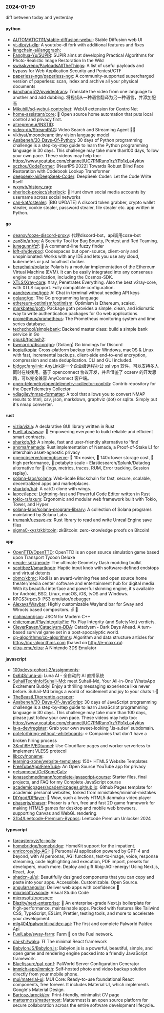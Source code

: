 ### 2024-01-29
diff between today and yesterday

#### python
* [AUTOMATIC1111/stable-diffusion-webui](https://github.com/AUTOMATIC1111/stable-diffusion-webui): Stable Diffusion web UI
* [yt-dlp/yt-dlp](https://github.com/yt-dlp/yt-dlp): A youtube-dl fork with additional features and fixes
* [langchain-ai/langgraph](https://github.com/langchain-ai/langgraph): 
* [Fanghua-Yu/SUPIR](https://github.com/Fanghua-Yu/SUPIR): SUPIR aims at developing Practical Algorithms for Photo-Realistic Image Restoration In the Wild
* [swisskyrepo/PayloadsAllTheThings](https://github.com/swisskyrepo/PayloadsAllTheThings): A list of useful payloads and bypass for Web Application Security and Pentest/CTF
* [paperless-ngx/paperless-ngx](https://github.com/paperless-ngx/paperless-ngx): A community-supported supercharged version of paperless: scan, index and archive all your physical documents
* [jianchang512/pyvideotrans](https://github.com/jianchang512/pyvideotrans): Translate the video from one language to another and add dubbing. 将视频从一种语言翻译为另一种语言，并添加配音
* [Mikubill/sd-webui-controlnet](https://github.com/Mikubill/sd-webui-controlnet): WebUI extension for ControlNet
* [home-assistant/core](https://github.com/home-assistant/core): 🏡 Open source home automation that puts local control and privacy first.
* [aitrepreneur/INSTID](https://github.com/aitrepreneur/INSTID): 
* [video-db/StreamRAG](https://github.com/video-db/StreamRAG): Video Search and Streaming Agent 🕵️‍♂️
* [vikhyat/moondream](https://github.com/vikhyat/moondream): tiny vision language model
* [Asabeneh/30-Days-Of-Python](https://github.com/Asabeneh/30-Days-Of-Python): 30 days of Python programming challenge is a step-by-step guide to learn the Python programming language in 30 days. This challenge may take more than100 days, follow your own pace. These videos may help too: https://www.youtube.com/channel/UC7PNRuno1rzYPb1xLa4yktw
* [sczhou/CodeFormer](https://github.com/sczhou/CodeFormer): [NeurIPS 2022] Towards Robust Blind Face Restoration with Codebook Lookup Transformer
* [deepseek-ai/DeepSeek-Coder](https://github.com/deepseek-ai/DeepSeek-Coder): DeepSeek Coder: Let the Code Write Itself
* [wxywb/history_rag](https://github.com/wxywb/history_rag): 
* [sherlock-project/sherlock](https://github.com/sherlock-project/sherlock): 🔎 Hunt down social media accounts by username across social networks
* [can-kat/cstealer](https://github.com/can-kat/cstealer): [BIG UPDATE] A discord token grabber, crypto wallet stealer, cookie stealer, password stealer, file stealer etc. app written in Python.

#### go
* [deanxv/coze-discord-proxy](https://github.com/deanxv/coze-discord-proxy): 代理discord-bot，api调用coze-bot
* [zan8in/afrog](https://github.com/zan8in/afrog): A Security Tool for Bug Bounty, Pentest and Red Teaming.
* [junegunn/fzf](https://github.com/junegunn/fzf): 🌸 A command-line fuzzy finder
* [loft-sh/devpod](https://github.com/loft-sh/devpod): Codespaces but open-source, client-only and unopinionated: Works with any IDE and lets you use any cloud, kubernetes or just localhost docker.
* [berachain/polaris](https://github.com/berachain/polaris): Polaris is a modular implementation of the Ethereum Virtual Machine (EVM). It can be easily integrated into any consensus engine or application, including the Cosmos-SDK.
* [XTLS/Xray-core](https://github.com/XTLS/Xray-core): Xray, Penetrates Everything. Also the best v2ray-core, with XTLS support. Fully compatible configuration.
* [aandrew-me/tgpt](https://github.com/aandrew-me/tgpt): AI Chat in terminal without needing API keys
* [golang/go](https://github.com/golang/go): The Go programming language
* [ethereum-optimism/optimism](https://github.com/ethereum-optimism/optimism): Optimism is Ethereum, scaled.
* [markbates/goth](https://github.com/markbates/goth): Package goth provides a simple, clean, and idiomatic way to write authentication packages for Go web applications.
* [prometheus/prometheus](https://github.com/prometheus/prometheus): The Prometheus monitoring system and time series database.
* [techschool/simplebank](https://github.com/techschool/simplebank): Backend master class: build a simple bank service in Go
* [opusb/tpclash2](https://github.com/opusb/tpclash2): 
* [bwmarrin/discordgo](https://github.com/bwmarrin/discordgo): (Golang) Go bindings for Discord
* [kopia/kopia](https://github.com/kopia/kopia): Cross-platform backup tool for Windows, macOS & Linux with fast, incremental backups, client-side end-to-end encryption, compression and data deduplication. CLI and GUI included.
* [bjdgyc/anylink](https://github.com/bjdgyc/anylink): AnyLink是一个企业级远程办公 ssl vpn 软件，可以支持多人同时在线使用。基于 openconnect 协议开发，并且借鉴了 ocserv 的开发思路，可以完全兼容 AnyConnect 客户端。
* [open-telemetry/opentelemetry-collector-contrib](https://github.com/open-telemetry/opentelemetry-collector-contrib): Contrib repository for the OpenTelemetry Collector
* [vdjagilev/nmap-formatter](https://github.com/vdjagilev/nmap-formatter): A tool that allows you to convert NMAP results to html, csv, json, markdown, graphviz (dot) or sqlite. Simply put it's nmap converter.

#### rust
* [vizia/vizia](https://github.com/vizia/vizia): A declarative GUI library written in Rust
* [FuelLabs/sway](https://github.com/FuelLabs/sway): 🌴 Empowering everyone to build reliable and efficient smart contracts.
* [sharkdp/fd](https://github.com/sharkdp/fd): A simple, fast and user-friendly alternative to 'find'
* [anoma/namada](https://github.com/anoma/namada): Rust implementation of Namada, a Proof-of-Stake L1 for interchain asset-agnostic privacy
* [openobserve/openobserve](https://github.com/openobserve/openobserve): 🚀 10x easier, 🚀 140x lower storage cost, 🚀 high performance, 🚀 petabyte scale - Elasticsearch/Splunk/Datadog alternative for 🚀 (logs, metrics, traces, RUM, Error tracking, Session replay).
* [solana-labs/solana](https://github.com/solana-labs/solana): Web-Scale Blockchain for fast, secure, scalable, decentralized apps and marketplaces.
* [sharkdp/bat](https://github.com/sharkdp/bat): A cat(1) clone with wings.
* [lapce/lapce](https://github.com/lapce/lapce): Lightning-fast and Powerful Code Editor written in Rust
* [tokio-rs/axum](https://github.com/tokio-rs/axum): Ergonomic and modular web framework built with Tokio, Tower, and Hyper
* [solana-labs/solana-program-library](https://github.com/solana-labs/solana-program-library): A collection of Solana programs maintained by Solana Labs
* [trumank/uesave-rs](https://github.com/trumank/uesave-rs): Rust library to read and write Unreal Engine save files
* [sigma0-xyz/zkbitcoin](https://github.com/sigma0-xyz/zkbitcoin): zkBitcoin: zero-knowledge proofs on Bitcoin!

#### cpp
* [OpenTTD/OpenTTD](https://github.com/OpenTTD/OpenTTD): OpenTTD is an open source simulation game based upon Transport Tycoon Deluxe
* [geode-sdk/geode](https://github.com/geode-sdk/geode): The ultimate Geometry Dash modding toolkit
* [scottbez1/smartknob](https://github.com/scottbez1/smartknob): Haptic input knob with software-defined endstops and virtual detents
* [xbmc/xbmc](https://github.com/xbmc/xbmc): Kodi is an award-winning free and open source home theater/media center software and entertainment hub for digital media. With its beautiful interface and powerful skinning engine, it's available for Android, BSD, Linux, macOS, iOS, tvOS and Windows.
* [RPCS3/rpcs3](https://github.com/RPCS3/rpcs3): PS3 emulator/debugger
* [Alexays/Waybar](https://github.com/Alexays/Waybar): Highly customizable Wayland bar for Sway and Wlroots based compositors. ✌️ 🎉
* [nlohmann/json](https://github.com/nlohmann/json): JSON for Modern C++
* [chiteroman/PlayIntegrityFix](https://github.com/chiteroman/PlayIntegrityFix): Fix Play Integrity (and SafetyNet) verdicts.
* [CleverRaven/Cataclysm-DDA](https://github.com/CleverRaven/Cataclysm-DDA): Cataclysm - Dark Days Ahead. A turn-based survival game set in a post-apocalyptic world.
* [cp-algorithms/cp-algorithms](https://github.com/cp-algorithms/cp-algorithms): Algorithm and data structure articles for https://cp-algorithms.com (based on http://e-maxx.ru)
* [citra-emu/citra](https://github.com/citra-emu/citra): A Nintendo 3DS Emulator

#### javascript
* [100xdevs-cohort-2/assignments](https://github.com/100xdevs-cohort-2/assignments): 
* [0x648/luna-ai](https://github.com/0x648/luna-ai): Luna AI - 全自动的 AI 直播系统
* [SuhailTechInfo/Suhail-Md](https://github.com/SuhailTechInfo/Suhail-Md): meet Suhail-Md, Your All-in-One WhatsApp Excitement Buddy! Enjoy a thrilling messaging experience like never before. Suhail-Md brings a world of excitement and joy to your chats ✨🤖
* [TheBeastLT/torrentio-scraper](https://github.com/TheBeastLT/torrentio-scraper): 
* [Asabeneh/30-Days-Of-JavaScript](https://github.com/Asabeneh/30-Days-Of-JavaScript): 30 days of JavaScript programming challenge is a step-by-step guide to learn JavaScript programming language in 30 days. This challenge may take more than 100 days, please just follow your own pace. These videos may help too: https://www.youtube.com/channel/UC7PNRuno1rzYPb1xLa4yktw
* [is-a-dev/register](https://github.com/is-a-dev/register): Grab your own sweet-looking '.is-a.dev' subdomain.
* [poteto/hiring-without-whiteboards](https://github.com/poteto/hiring-without-whiteboards): ⭐️ Companies that don't have a broken hiring process
* [3Kmfi6HP/EDtunnel](https://github.com/3Kmfi6HP/EDtunnel): Use Cloudflare pages and worker serverless to implement VLESS protocol
* [libccy/noname](https://github.com/libccy/noname): 
* [learning-zone/website-templates](https://github.com/learning-zone/website-templates): 150+ HTML5 Website Templates
* [FreeTubeApp/FreeTube](https://github.com/FreeTubeApp/FreeTube): An Open Source YouTube app for privacy
* [getsomecat/GetSomeCats](https://github.com/getsomecat/GetSomeCats): 
* [jonasschmedtmann/complete-javascript-course](https://github.com/jonasschmedtmann/complete-javascript-course): Starter files, final projects, and FAQ for my Complete JavaScript course
* [academicpages/academicpages.github.io](https://github.com/academicpages/academicpages.github.io): Github Pages template for academic personal websites, forked from mmistakes/minimal-mistakes
* [DIYgod/DPlayer](https://github.com/DIYgod/DPlayer): 🍭 Wow, such a lovely HTML5 danmaku video player
* [phaserjs/phaser](https://github.com/phaserjs/phaser): Phaser is a fun, free and fast 2D game framework for making HTML5 games for desktop and mobile web browsers, supporting Canvas and WebGL rendering.
* [31b4/Leetcode-Premium-Bypass](https://github.com/31b4/Leetcode-Premium-Bypass): Leetcode Premium Unlocker 2024

#### typescript
* [farcasterxyz/fc-polls](https://github.com/farcasterxyz/fc-polls): 
* [homebridge/homebridge](https://github.com/homebridge/homebridge): HomeKit support for the impatient.
* [enricoros/big-AGI](https://github.com/enricoros/big-AGI): 💬 Personal AI application powered by GPT-4 and beyond, with AI personas, AGI functions, text-to-image, voice, response streaming, code highlighting and execution, PDF import, presets for developers, much more. Deploy and gift #big-AGI-energy! Using Next.js, React, Joy.
* [shadcn-ui/ui](https://github.com/shadcn-ui/ui): Beautifully designed components that you can copy and paste into your apps. Accessible. Customizable. Open Source.
* [angular/angular](https://github.com/angular/angular): Deliver web apps with confidence 🚀
* [microsoft/vscode](https://github.com/microsoft/vscode): Visual Studio Code
* [microsoft/typespec](https://github.com/microsoft/typespec): 
* [Blazity/next-enterprise](https://github.com/Blazity/next-enterprise): 💼 An enterprise-grade Next.js boilerplate for high-performance, maintainable apps. Packed with features like Tailwind CSS, TypeScript, ESLint, Prettier, testing tools, and more to accelerate your development.
* [mlg404/palworld-paldex-api](https://github.com/mlg404/palworld-paldex-api): The first and complete Palworld Paldex Api
* [FuelLabs/sway-farm](https://github.com/FuelLabs/sway-farm): Farm 🍅 on the Fuel network.
* [dai-shi/waku](https://github.com/dai-shi/waku): ⛩️ The minimal React framework
* [BabylonJS/Babylon.js](https://github.com/BabylonJS/Babylon.js): Babylon.js is a powerful, beautiful, simple, and open game and rendering engine packed into a friendly JavaScript framework.
* [Bluefissure/pal-conf](https://github.com/Bluefissure/pal-conf): PalWorld Server Configuration Generator
* [immich-app/immich](https://github.com/immich-app/immich): Self-hosted photo and video backup solution directly from your mobile phone.
* [mui/material-ui](https://github.com/mui/material-ui): MUI Core: Ready-to-use foundational React components, free forever. It includes Material UI, which implements Google's Material Design.
* [BartoszJarocki/cv](https://github.com/BartoszJarocki/cv): Print-friendly, minimalist CV page
* [mattermost/mattermost](https://github.com/mattermost/mattermost): Mattermost is an open source platform for secure collaboration across the entire software development lifecycle..
